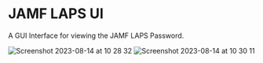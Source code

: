 # JAMF LAPS UI

A GUI Interface for viewing the JAMF LAPS Password.

![Screenshot 2023-08-14 at 10 28 32](https://github.com/PezzaD84/JAMF-LAPS-UI/assets/89595349/c199718e-d661-4e73-a04d-324108529a6b)
![Screenshot 2023-08-14 at 10 30 11](https://github.com/PezzaD84/JAMF-LAPS-UI/assets/89595349/ef86ecff-a6c8-4021-8efa-8aef2e58c461)
